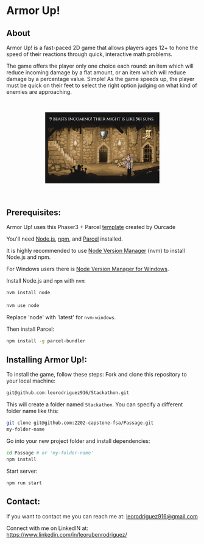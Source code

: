 # Armor Up!

## About

Armor Up! is a fast-paced 2D game that allows players ages 12+ to hone the speed of their reactions through quick, interactive math problems.

The game offers the player only one choice each round: an item which will reduce incoming damage by a flat amount, or an item which will reduce damage by a percentage value. Simple! As the game speeds up, the player must be quick on their feet to select the right option judging on what kind of enemies are approaching.

<br />

<p align="center">
  <a href="">
    <img style="max-width:300px" src="./public/Gameplay.png" alt="Logo" >
  </a>
  <p align="center">
    <br />
    
## Prerequisites:

Armor Up! uses this Phaser3 + Parcel [template](https://github.com/ourcade/phaser3-parcel-template) created by Ourcade

You'll need [Node.js](https://nodejs.org/en/), [npm](https://www.npmjs.com/), and [Parcel](https://parceljs.org/) installed.

It is highly recommended to use [Node Version Manager](https://github.com/nvm-sh/nvm) (nvm) to install Node.js and npm.

For Windows users there is [Node Version Manager for Windows](https://github.com/coreybutler/nvm-windows).

Install Node.js and `npm` with `nvm`:

```bash
nvm install node

nvm use node
```

Replace 'node' with 'latest' for `nvm-windows`.

Then install Parcel:

```bash
npm install -g parcel-bundler
```
    
## Installing Armor Up!:

To install the game, follow these steps:
Fork and clone this repository to your local machine:

```bash
git@github.com:leorodriguez916/Stackathon.git
```

This will create a folder named `Stackathon`. You can specify a different folder name like this:

```bash
git clone git@github.com:2202-capstone-fsa/Passage.git
my-folder-name
```

Go into your new project folder and install dependencies:

```bash
cd Passage # or 'my-folder-name'
npm install
```

Start server:

```
npm run start
```

## Contact:
    
If you want to contact me you can reach me at: 
    leorodriguez916@gmail.com

Connect with me on LinkedIN at: 
    https://www.linkedin.com/in/leorubenrodriguez/

